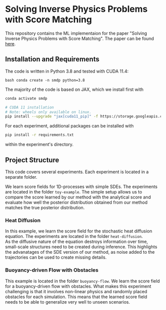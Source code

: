 # Solving Inverse Physics Problems with Score Matching

This repository contains the ML implementaion for the paper "Solving Inverse Physics Problems with Score Matching". The paper can be found [here](https://arxiv.org/abs/2301.10250).



## Installation and Requirements

The code is written in Python 3.8 and tested with CUDA 11.4:

```bash conda create -n smdp python=3.8```

The majority of the code is based on JAX, which we install first with 

```bash 
conda activate smdp

# CUDA 11 installation
# Note: wheels only available on linux.
pip install --upgrade "jax[cuda11_pip]" -f https://storage.googleapis.com/jax-releases/jax_cuda_releases.html
``` 

For each experiment, additional packages can be installed with 

```bash
pip install -r requirements.txt
```

within the experiment's directory.

## Project Structure

This code covers several experiments. Each experiment is located in a separate folder. 

We learn score fields for 1D-processes with simple SDEs. The experiments are located in the folder `toy-example`. The simple setup allows us to compare the score learned by our method with the analytical score and evaluate how well the posterior distribution obtained from our method matches the true posterior distribution.

### Heat Diffusion

In this example, we learn the score field for the stochastic heat diffusion equation. The experiments are located in the folder `heat-diffusion`.  
As the diffusive nature of the equation destroys information over time, small-scale structures need to be created during inference. 
This highlights the advanatages of the SDE version of our method, as noise added to the trajectories can be used to create missing details.

### Buoyancy-driven Flow with Obstacles

This example is located in the folder `buoyancy-flow`. We learn the score field for a buoyancy-driven flow with obstacles. 
What makes this experiment challenging is that it involves non-linear physics and randomly placed obstacles for each simulation. 
This means that the learned score field needs to be able to generalize very well to unseen scenarios.

